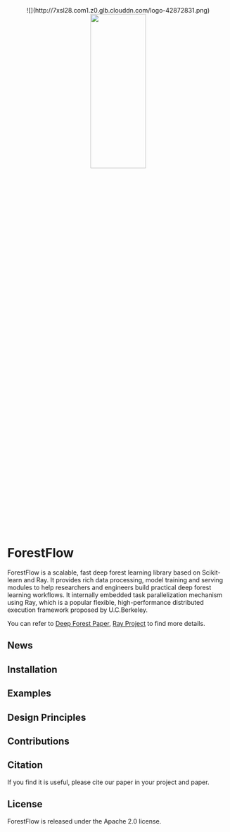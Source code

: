 <center> ![](http://7xsl28.com1.z0.glb.clouddn.com/logo-42872831.png) </center>
<a href="https://github.com/whatbeg/forestflow">
<div align="center">
	<img src="http://7xsl28.com1.z0.glb.clouddn.com/logo-42872831.png" width="50%" height="30%"/>
</div>
</a>

# ForestFlow

ForestFlow is a scalable, fast deep forest learning library based on Scikit-learn and Ray.
It provides rich data processing, model training and serving modules to help researchers and engineers build practical deep forest learning workflows.
It internally embedded task parallelization mechanism using Ray, which is a popular flexible, high-performance distributed execution framework proposed by U.C.Berkeley.

You can refer to [Deep Forest Paper](https://arxiv.org/abs/1702.08835), [Ray Project](https://github.com/ray-project/ray) to find more details.

## News

## Installation

## Examples

## Design Principles

## Contributions

## Citation

If you find it is useful, please cite our paper in your project and paper.


## License

ForestFlow is released under the Apache 2.0 license.

